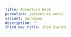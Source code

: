 ```yaml
---
title: Adventure Week
permalink: /adventure-week/
variant: markdown
description: ""
third_nav_title: 2024 Events
---
```


